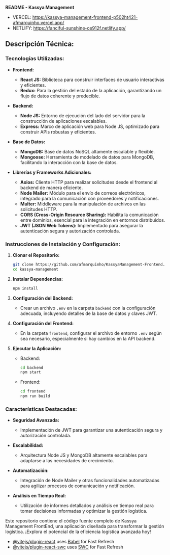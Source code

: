 
**README - Kassya Management**


- VERCEL: https://kassya-management-frontend-p502ht421-afmarquinho.vercel.app/
- NETLIFY: https://fanciful-sunshine-ce912f.netlify.app/


## Descripción Técnica:

### Tecnologías Utilizadas:

- **Frontend:**
  - **React JS:** Biblioteca para construir interfaces de usuario interactivas y eficientes.
  - **Redux:** Para la gestión del estado de la aplicación, garantizando un flujo de datos coherente y predecible.

- **Backend:**
  - **Node JS:** Entorno de ejecución del lado del servidor para la construcción de aplicaciones escalables.
  - **Express:** Marco de aplicación web para Node JS, optimizado para construir APIs robustas y eficientes.

- **Base de Datos:**
  - **MongoDB:** Base de datos NoSQL altamente escalable y flexible.
  - **Mongoose:** Herramienta de modelado de datos para MongoDB, facilitando la interacción con la base de datos.

- **Librerías y Frameworks Adicionales:**
  - **Axios:** Cliente HTTP para realizar solicitudes desde el frontend al backend de manera eficiente.
  - **Node Mailer:** Módulo para el envío de correos electrónicos, integrado para la comunicación con proveedores y notificaciones.
  - **Multer:** Middleware para la manipulación de archivos en las solicitudes HTTP.
  - **CORS (Cross-Origin Resource Sharing):** Habilita la comunicación entre dominios, esencial para la integración en entornos distribuidos.
  - **JWT (JSON Web Tokens):** Implementado para asegurar la autenticación segura y autorización controlada.

### Instrucciones de Instalación y Configuración:

1. **Clonar el Repositorio:**
   ```bash
   git clone https://github.com/afmarquinho/KassyaManagement-Frontend.git
   cd kassya-management
   ```

2. **Instalar Dependencias:**
   ```bash
   npm install
   ```

3. **Configuración del Backend:**
   - Crear un archivo `.env` en la carpeta `backend` con la configuración adecuada, incluyendo detalles de la base de datos y claves JWT.

4. **Configuración del Frontend:**
   - En la carpeta `frontend`, configurar el archivo de entorno `.env` según sea necesario, especialmente si hay cambios en la API backend.

5. **Ejecutar la Aplicación:**
   - Backend:
     ```bash
     cd backend
     npm start
     ```
   - Frontend:
     ```bash
     cd frontend
     npm run build
     ```

### Características Destacadas:

- **Seguridad Avanzada:**
  - Implementación de JWT para garantizar una autenticación segura y autorización controlada.

- **Escalabilidad:**
  - Arquitectura Node JS y MongoDB altamente escalables para adaptarse a las necesidades de crecimiento.

- **Automatización:**
  - Integración de Node Mailer y otras funcionalidades automatizadas para agilizar procesos de comunicación y notificación.

- **Análisis en Tiempo Real:**
  - Utilización de informes detallados y análisis en tiempo real para tomar decisiones informadas y optimizar la gestión logística.

Este repositorio contiene el código fuente completo de Kassya Management FrontEnd, una aplicación diseñada para transformar la gestión logística. ¡Explora el potencial de la eficiencia logística avanzada hoy!




- [@vitejs/plugin-react](https://github.com/vitejs/vite-plugin-react/blob/main/packages/plugin-react/README.md) uses [Babel](https://babeljs.io/) for Fast Refresh
- [@vitejs/plugin-react-swc](https://github.com/vitejs/vite-plugin-react-swc) uses [SWC](https://swc.rs/) for Fast Refresh
